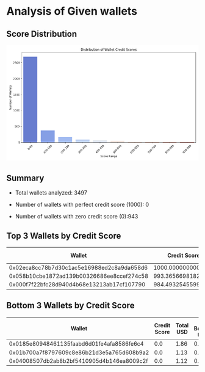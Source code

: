 # Analysis of Given wallets
## Score Distribution
![Distribution](new.png)

## Summary
- Total wallets analyzed: 3497
- Number of wallets with perfect credit score (1000): 0

- Number of wallets with zero credit score (0):943

## Top 3 Wallets by Credit Score
| Wallet | Credit Score | Net Borrow USD | Net Deposit USD | Asset Diversity | Liquidations |
|--------|--------------|----------------|-----------------|-----------------|--------------|
| 0x02eca8cc78b7d30c1ac5e16988ed2c8a9da658d6 | 1000.0000000000001 | 19204088.83 | 7638950.74 | 8.00 | 0 |
| 0x058b10cbe1872ad139b00326686ee8ccef274c58 | 993.365669818278 | 26096946.47 | 21463870.35 | 7.00 | 0 |
| 0x000f7f22bfc28d940d4b68e13213ab17cf107790 | 984.4932545599239 | 132312.52 | 224573.59 | 5.00 | 0 |

## Bottom 3 Wallets by Credit Score
| Wallet | Credit Score | Total USD | Net Borrow USD | Net Deposit USD | Asset Diversity | Liquidations |
|--------|---------------|-----------|----------------|-----------------|-----------------|--------------|
| 0x0185e80948461135faabd6d01fe4afa8586fe6c4 | 0.0 | 1.86 | 0.00 | 1.86 | 1.00 | 0 |
| 0x01b700a7f8797609c8e86b21d3e5a765d608b9a2 | 0.0 | 1.13 | 0.00 | 1.13 | 1.00 | 0 |
| 0x04008507db2ab8b2bf5410905d4b146ea8009c2f | 0.0 | 1.12 | 0.00 | 1.12 | 1.00 | 0 |

